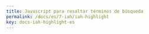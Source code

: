 ```yaml
---
title: Javascript para resaltar términos de búsqueda
permalink: /docs/es/7-iah/iah-highlight
key: docs-iah-highlight-es
---
```

